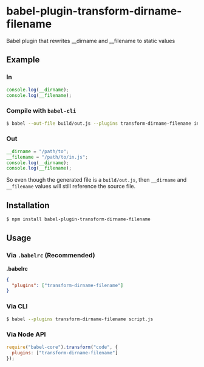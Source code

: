 # babel-plugin-transform-dirname-filename

Babel plugin that rewrites __dirname and __filename to static values

## Example

### In

```js
console.log(__dirname);
console.log(__filename);
```

### Compile with `babel-cli`

```bash
$ babel --out-file build/out.js --plugins transform-dirname-filename in.js
```

### Out

```js
__dirname = "/path/to";
__filename = "/path/to/in.js";
console.log(__dirname);
console.log(__filename);
```

So even though the generated file is a `build/out.js`, then `__dirname` and
`__filename` values will still reference the source file.

## Installation

```sh
$ npm install babel-plugin-transform-dirname-filename
```

## Usage

### Via `.babelrc` (Recommended)

**.babelrc**

```json
{
  "plugins": ["transform-dirname-filename"]
}
```

### Via CLI

```sh
$ babel --plugins transform-dirname-filename script.js
```

### Via Node API

```javascript
require("babel-core").transform("code", {
  plugins: ["transform-dirname-filename"]
});
```

